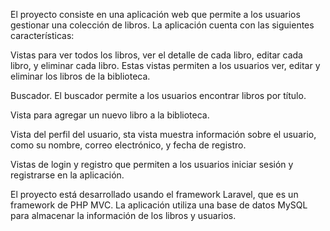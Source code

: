 
El proyecto consiste en una aplicación web que permite a los usuarios gestionar una colección de libros. La aplicación cuenta con las siguientes características:

Vistas para ver todos los libros, ver el detalle de cada libro, editar cada libro, y eliminar cada libro. Estas vistas permiten a los usuarios ver, editar y eliminar los libros de la biblioteca.

Buscador. El buscador permite a los usuarios encontrar libros por título.

Vista para agregar un nuevo libro a la biblioteca. 

Vista del perfil del usuario, sta vista muestra información sobre el usuario, como su nombre, correo electrónico, y fecha de registro.

Vistas de login y registro que permiten a los usuarios iniciar sesión y registrarse en la aplicación.

El proyecto está desarrollado usando el framework Laravel, que es un framework de PHP MVC. La aplicación utiliza una base de datos MySQL para almacenar la información de los libros y usuarios.

